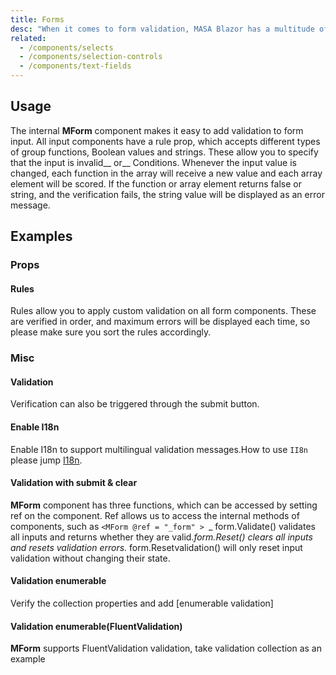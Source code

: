 ```yaml
---
title: Forms
desc: "When it comes to form validation, MASA Blazor has a multitude of integrations and baked in functionality."
related:
  - /components/selects
  - /components/selection-controls
  - /components/text-fields
---
```


## Usage

The internal **MForm** component makes it easy to add validation to form input. All input components have a rule prop, which accepts different types of group functions, Boolean values and strings. These allow you to specify that the input is invalid__ or__ Conditions. Whenever the input value is changed, each function in the array will receive a new value and each array element will be scored. If the function or array element returns false or string, and the verification fails, the string value will be displayed as an error message.

<forms-usage></forms-usage>

## Examples

### Props

#### Rules

Rules allow you to apply custom validation on all form components. These are verified in order, and  maximum  errors will be displayed each time, so please make sure you sort the rules accordingly.

<masa-example file="Examples.components.forms.Rules"></masa-example>

### Misc

#### Validation

Verification can also be triggered through the submit button.

<masa-example file="Examples.components.forms.Validation"></masa-example>

#### Enable I18n

Enable I18n to support multilingual validation messages.How to use `II8n` please jump [I18n](I18n/features/internationalization).

<masa-example file="Examples.components.forms.EnableI18n"></masa-example>

#### Validation with submit & clear

**MForm** component has three functions, which can be accessed by setting ref on the component. Ref allows us to access the internal methods of components, such as `<MForm @ref = "_form" > `_ form.Validate() validates all inputs and returns whether they are valid._form.Reset() clears all inputs and resets validation errors._ form.Resetvalidation() will only reset input validation without changing their state.

<masa-example file="Examples.components.forms.ValidationWithSubmitAndClear"></masa-example>

#### Validation enumerable

Verify the collection properties and add [enumerable validation]

<masa-example file="Examples.components.forms.ValidationEnumerable"></masa-example>

#### Validation enumerable(FluentValidation)

**MForm** supports FluentValidation validation, take validation collection as an example

<masa-example file="Examples.components.forms.ValidationEnumerableWithFluentValidation"></masa-example>